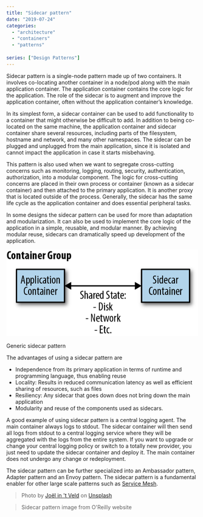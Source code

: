 ```yaml
---
title: "Sidecar pattern"
date: "2019-07-24"
categories: 
  - "architecture"
  - "containers"
  - "patterns"

series: ["Design Patterns"]
---
```


Sidecar pattern is a single-node pattern made up of two containers. It involves co-locating another container in a node/pod along with the main application container. The application container contains the core logic for the application. The role of the sidecar is to augment and improve the application container, often without the application container’s knowledge.

In its simplest form, a sidecar container can be used to add functionality to a container that might otherwise be difficult to add. In addition to being co-located on the same machine, the application container and sidecar container share several resources, including parts of the filesystem, hostname and network, and many other namespaces. The sidecar can be plugged and unplugged from the main application, since it is isolated and cannot impact the application in case it starts misbehaving.

This pattern is also used when we want to segregate cross-cutting concerns such as monitoring, logging, routing, security, authentication, authorization, into a modular component. The logic for cross-cutting concerns are placed in their own process or container (known as a sidecar container) and then attached to the primary application. It is another proxy that is located outside of the process. Generally, the sidecar has the same life cycle as the application container and does essential peripheral tasks.

In some designs the sidecar pattern can be used for more than adaptation and modularization. It can also be used to implement the core logic of the application in a simple, reusable, and modular manner. By achieving modular reuse, sidecars can dramatically speed up development of the application.

![](images/ddis_03in01.png)

Generic sidecar pattern

The advantages of using a sidecar pattern are

- Independence from its primary application in terms of runtime and programming language, thus enabling reuse
- Locality: Results in reduced communication latency as well as efficient sharing of resources, such as files
- Resiliency: Any sidecar that goes down does not bring down the main application
- Modularity and reuse of the components used as sidecars.

A good example of using sidecar pattern is a central logging agent. The main container always logs to stdout. The sidecar container will then send all logs from stdout to a central logging service where they will be aggregated with the logs from the entire system. If you want to upgrade or change your central logging policy or switch to a totally new provider, you just need to update the sidecar container and deploy it. The main container does not undergo any change or redeployment.

The sidecar pattern can be further specialized into an Ambassador pattern, Adapter pattern and an Envoy pattern. The sidecar pattern is a fundamental enabler for other large scale patterns such as [Service Mesh](https://pradeeploganathan.com/containers/servicemesh/).

> Photo by [Joël in 't Veld](https://unsplash.com/@photographer_in_wheelchair?utm_source=unsplash&utm_medium=referral&utm_content=creditCopyText) on [Unsplash](https://unsplash.com/search/photos/sidecar?utm_source=unsplash&utm_medium=referral&utm_content=creditCopyText)

> Sidecar pattern image from O'Reilly website
